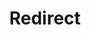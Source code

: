 ﻿---
layout: src/layouts/Redirect.astro
title: Redirect
redirect: https://octopus.com/docs/administration/upgrading/legacy/upgrading-from-octopus-2.6.5-2018.10lts/minimize-migration-time
pubDate:  2023-01-01
navSearch: false
navSitemap: false
navMenu: false
---
